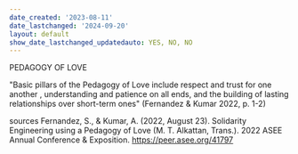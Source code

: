 ```yaml
---
date_created: '2023-08-11'
date_lastchanged: '2024-09-20'
layout: default
show_date_lastchanged_updatedauto: YES, NO, NO
---
```


PEDAGOGY OF LOVE

"Basic pillars of the Pedagogy of Love include respect and trust
for one another , understanding and patience on all ends, and the building of lasting relationships  over short-term ones" (Fernandez & Kumar 2022, p. 1-2) 


sources 
Fernandez, S., & Kumar, A. (2022, August 23). Solidarity Engineering using a Pedagogy of Love (M. T. Alkattan, Trans.). 2022 ASEE Annual Conference & Exposition. https://peer.asee.org/41797